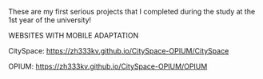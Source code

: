 These are my first serious projects that I completed during the study at the 1st year of the university!

WEBSITES WITH MOBILE ADAPTATION 

CitySpace:  https://zh333kv.github.io/CitySpace-OPIUM/CitySpace

OPIUM:	https://zh333kv.github.io/CitySpace-OPIUM/OPIUM
      
